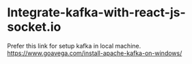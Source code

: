 # Integrate-kafka-with-react-js-socket.io

 Prefer this link for setup kafka in local machine.
 https://www.goavega.com/install-apache-kafka-on-windows/
